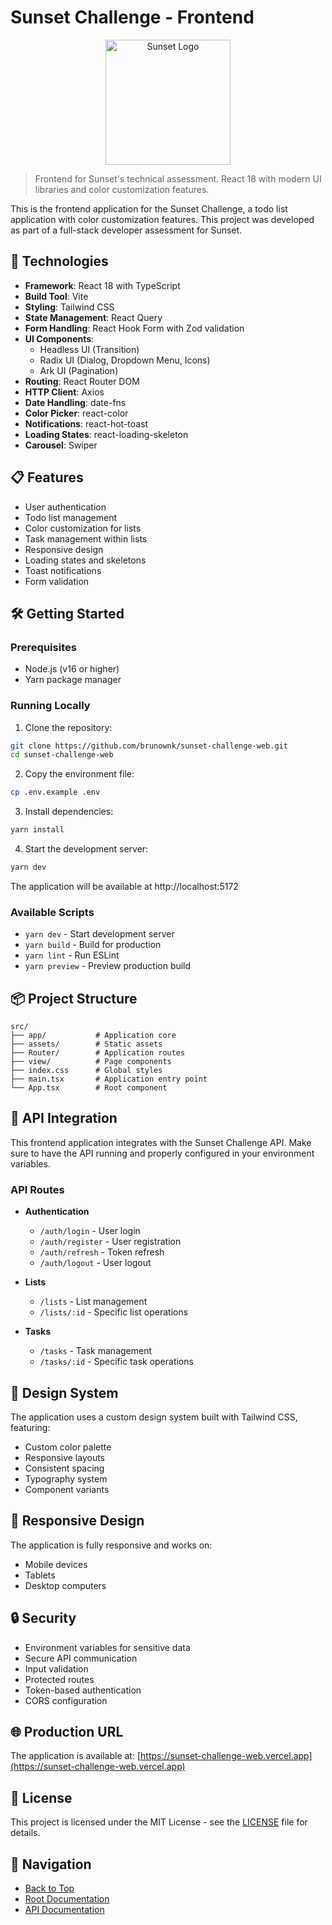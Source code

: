 # Sunset Challenge - Frontend

<p align="center">
  <img src="https://i.ibb.co/kch2SVb/sunset-logo.png" alt="Sunset Logo" width="200" />
</p>

> Frontend for Sunset's technical assessment. React 18 with modern UI libraries and color customization features.

This is the frontend application for the Sunset Challenge, a todo list application with color customization features. This project was developed as part of a full-stack developer assessment for Sunset.

## 🚀 Technologies

- **Framework**: React 18 with TypeScript
- **Build Tool**: Vite
- **Styling**: Tailwind CSS
- **State Management**: React Query
- **Form Handling**: React Hook Form with Zod validation
- **UI Components**: 
  - Headless UI (Transition)
  - Radix UI (Dialog, Dropdown Menu, Icons)
  - Ark UI (Pagination)
- **Routing**: React Router DOM
- **HTTP Client**: Axios
- **Date Handling**: date-fns
- **Color Picker**: react-color
- **Notifications**: react-hot-toast
- **Loading States**: react-loading-skeleton
- **Carousel**: Swiper

## 📋 Features

- User authentication
- Todo list management
- Color customization for lists
- Task management within lists
- Responsive design
- Loading states and skeletons
- Toast notifications
- Form validation

## 🛠️ Getting Started

### Prerequisites

- Node.js (v16 or higher)
- Yarn package manager

### Running Locally

1. Clone the repository:
```bash
git clone https://github.com/brunownk/sunset-challenge-web.git
cd sunset-challenge-web
```

2. Copy the environment file:
```bash
cp .env.example .env
```

3. Install dependencies:
```bash
yarn install
```

4. Start the development server:
```bash
yarn dev
```

The application will be available at http://localhost:5172

### Available Scripts

- `yarn dev` - Start development server
- `yarn build` - Build for production
- `yarn lint` - Run ESLint
- `yarn preview` - Preview production build

## 📦 Project Structure

```
src/
├── app/           # Application core
├── assets/        # Static assets
├── Router/        # Application routes
├── view/          # Page components
├── index.css      # Global styles
├── main.tsx       # Application entry point
└── App.tsx        # Root component
```

## 🔗 API Integration

This frontend application integrates with the Sunset Challenge API. Make sure to have the API running and properly configured in your environment variables.

### API Routes

- **Authentication**
  - `/auth/login` - User login
  - `/auth/register` - User registration
  - `/auth/refresh` - Token refresh
  - `/auth/logout` - User logout

- **Lists**
  - `/lists` - List management
  - `/lists/:id` - Specific list operations

- **Tasks**
  - `/tasks` - Task management
  - `/tasks/:id` - Specific task operations

## 🎨 Design System

The application uses a custom design system built with Tailwind CSS, featuring:
- Custom color palette
- Responsive layouts
- Consistent spacing
- Typography system
- Component variants

## 📱 Responsive Design

The application is fully responsive and works on:
- Mobile devices
- Tablets
- Desktop computers

## 🔒 Security

- Environment variables for sensitive data
- Secure API communication
- Input validation
- Protected routes
- Token-based authentication
- CORS configuration

## 🌐 Production URL

The application is available at: [https://sunset-challenge-web.vercel.app](https://sunset-challenge-web.vercel.app)

## 📝 License

This project is licensed under the MIT License - see the [LICENSE](../LICENSE) file for details.

## 🔄 Navigation

* [Back to Top](#sunset-challenge---frontend)
* [Root Documentation](https://github.com/brunownk/sunset-challenge)
* [API Documentation](https://github.com/brunownk/sunset-challenge-api)
